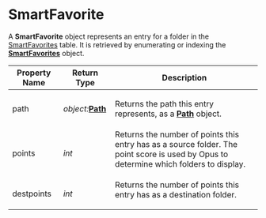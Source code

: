 # SmartFavorite

A **SmartFavorite** object represents an entry for a folder in the [SmartFavorites](/Manual/basic_concepts/the_lister/navigation/smartfavorites.md) table. It is retrieved by enumerating or indexing the **[SmartFavorites](smartfavorites.md)** object.

<table>
<thead><tr><th>
Property Name</th><th>
Return Type</th><th>
Description
</th></tr></thead><tbody><tr><td>
path</td><td>

*object:***[Path](path.md)**</td><td>

Returns the path this entry represents, as a **[Path](path.md)** object.
</td></tr><tr><td>
points</td><td>

*int*</td><td>
Returns the number of points this entry has as a source folder. The point score is used by Opus to determine which folders to display.
</td></tr><tr><td>
destpoints</td><td>

*int*</td><td>
Returns the number of points this entry has as a destination folder.
</td></tr></tbody>
</table>

